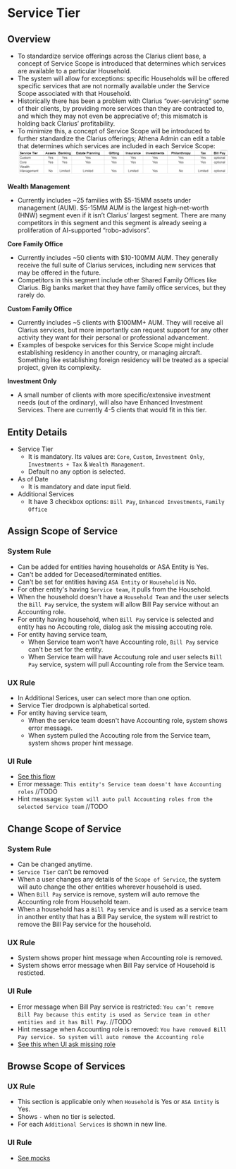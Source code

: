 # Service Tier

## Overview
- To standardize service offerings across the Clarius client base, a concept of Service Scope is introduced that determines which services are available to a particular Household.
- The system will allow for exceptions: specific Households will be offered specific services that are not normally available under the Service Scope associated with that Household.
- Historically there has been a problem with Clarius “over-servicing” some of their clients, by providing more services than they are contracted to, and which they may not even be appreciative of; this mismatch is holding back Clarius’ profitability.
- To minimize this, a concept of Service Scope will be introduced to further standardize the Clarius offerings; Athena Admin can edit a table that determines which services are included in each Service Scope:
![See service tier](./service-scope.png)

**Wealth Management**
- Currently includes ~25 families with $5-15MM assets under management (AUM).  $5-15MM AUM is the largest high-net-worth (HNW) segment even if it isn’t Clarius’ largest segment. There are many competitors in this segment and this segment is already seeing a proliferation of AI-supported “robo-advisors”.  

**Core Family Office**
- Currently includes ~50 clients with $10-100MM AUM.  They generally receive the full suite of Clarius services, including new services that may be offered in the future.
- Competitors in this segment include other Shared Family Offices like Clarius.  Big banks market that they have family office services, but they rarely do.

**Custom Family Office**
- Currently includes ~5 clients with $100MM+ AUM.  They will receive all Clarius services, but more importantly can request support for any other activity they want for their personal or professional advancement.
- Examples of bespoke services for this Service Scope might include establishing residency in another country, or managing aircraft.  Something like establishing foreign residency will be treated as a special project, given its complexity.

**Investment Only**
- A small number of clients with more specific/extensive investment needs (out of the ordinary), will also have Enhanced Investment Services. There are currently 4-5 clients that would fit in this tier.

## Entity Details
- Service Tier
  - It is mandatory. Its values are: `Core`, `Custom`, `Investment Only`, `Investments + Tax` & `Wealth Management`. 
  - Default no any option is selected.
- As of Date
  - It is mandatory and date input field.
- Additional Services
  - It have 3 checkbox options: `Bill Pay`, `Enhanced Investments`, `Family Office`  

## Assign Scope of Service
### System Rule
- Can be added for entities having households or ASA Entity is Yes.
- Can't be added for Deceased/terminated entities.
- Can't be set for entities having `ASA Entity` or `Household` is No.
- For other entity's having `Service team`, it pulls from the Household.
- When the household doesn't have a `Household Team` and the user selects the `Bill Pay` service, the system will allow Bill Pay service without an Accounting role.
- For entity having household, when `Bill Pay` service is selected and entity has no Accouting role, dialog ask the missing accouting role.
- For entity having service team, 
  - When Service team won't have Accounting role, `Bill Pay` service can't be set for the entity.
  - When Service team will have Accoutung role and user selects `Bill Pay` service, system will pull Accounting role from the Service team.

### UX Rule
- In Additional Serices, user can select more than one option. 
- Service Tier drodpown is alphabetical sorted.
- For entity having service team, 
  - When the service team doesn't have Accounting role, system shows error message. 
  - When system pulled the Accouting role from the Service team, system shows proper hint message.


### UI Rule
- [See this flow](https://drive.google.com/drive/u/0/folders/112YdRLkZGV_FJLAXVld8PTqH2AZejWMy)
- Error message: `This entity's Service team doesn't have Accounting roles` //TODO
- Hint messsage: `System will auto pull Accounting roles from the selected Service team` //TODO


## Change Scope of Service
### System Rule
- Can be changed anytime.
- `Service Tier` can't be removed
- When a user changes any details of the `Scope of Service`, the system will auto change the other entities wherever household is used. 
- When `Bill Pay` service is remove, system will auto remove the Accounting role from Household team.
- When a household has a `Bill Pay` service and is used as a service team in another entity that has a Bill Pay service, the system will restrict to remove the Bill Pay service for the household.

### UX Rule
- System shows proper hint message when Accounting role is removed.
- System shows error message when Bill Pay service of Household is resticted.

### UI Rule
- Error message when Bill Pay service is restricted: `You can’t remove Bill Pay because this entity is used as Service team in other entities and it has Bill Pay`. //TODO
- Hint message when Accounting role is removed: `You have removed Bill Pay service. So system will auto remove the Accounting role`
- [See this when UI ask missing role](https://drive.google.com/file/d/1TRuee661EmJW98Q3S4Qwd1rds-Ky3G_u/view?usp=sharing)


## Browse Scope of Services
### UX Rule
- This section is applicable only when `Household` is Yes or `ASA Entity` is Yes.
- Shows `-` when no tier is selected.
- For each `Additional Services` is shown in new line.

### UI Rule
- [See mocks](https://drive.google.com/file/d/1aVfUUdpk7KZm5oq6PvdB_9TpElhSZsNb/view?usp=sharing)